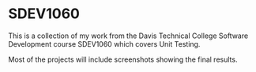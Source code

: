 # SDEV1060

This is a collection of my work from the Davis Technical College Software Development course SDEV1060 which covers Unit Testing.

Most of the projects will include screenshots showing the final results.
